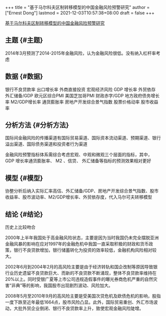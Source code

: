 +++
title = "基于马尔科夫区制转移模型的中国金融风险预警研究"
author = ["Ernest Dong"]
lastmod = 2021-12-03T10:57:38+08:00
draft = false
+++

[基于马尔科夫区制转移模型的中国金融风险预警研究](/ox-hugo/基于马尔科夫区制转移模型的中国金融风险预警研究.pdf)


## 主题 {#主题}

2014年3月预测了2014-2015年金融风险，认为金融风险很低。没有纳入杠杆率考虑


## 数据 {#数据}

银行不良贷款率
出口增长率
外商直接投资
宏观经济风险
GDP 增长率
外贸依存
外汇储备/GDP
欧元区综合PMI
美国芝加哥PMI
财政赤字/GDP
地方政府债务增长率
M2/GDP增长率
通货膨胀率
房地产开发综合景气指数
股票价格动率
股市收益率


## 分析方法 {#分析方法}

国际间金融风险的传播渠道有国际贸易渠道、国际资本流动渠道、预期渠道、银行溢出渠道、国际债务渠道和投资者行为渠道

金融风险预警指标体系需综合考虑宏观、中观和微观三个层面的指标，其中， GDP 增长率通货膨胀率、 M2 、信贷、 外汇储备等指标的预测效果相对更好


## 模型 {#模型}

协整分析后纳入实际汇率高估、外汇储备/GDP、房地产开发综合景气指数、股市收益率、股市波动率、M2/GDP增长率、外贸依存度，代入马尔可夫转移模型


## 结论 {#结论}

历史上比较吻合

2000年上半年我国处于高金融风险状态，主要是因为当时我国仍未完全摆脱亚洲金融风暴的影响在应对1997年的金融危机中我国一直采取积极的财政和货币政策，银行不良贷款增加，银行储蓄转化为投资的效率较低，金融机构风险相对较大。

2002年6月到2004年2月的高风险主要是由于经济转轨和国企改制等原因导致银行业历史遗留不良贷款巨大、而新的不良贷款不断涌现，整体不良贷款率维持在20%以上。同时受银广夏等上市公司违规造假事件的曝光券商危机严重的自然灾害“非典”等的影响，我国股市出现剧烈波动、风险加大。

2008年5月至2010年9月的高风险主要是受美国次贷危机及欧债危机的影响，股指一度下跌至近年最低1664点，股市风险凸显。此外，国际贸易重创、外汇市场波动，大批外贸企业倒闭、银行不良贷款率上升，致使宏观金融风险陡增。
